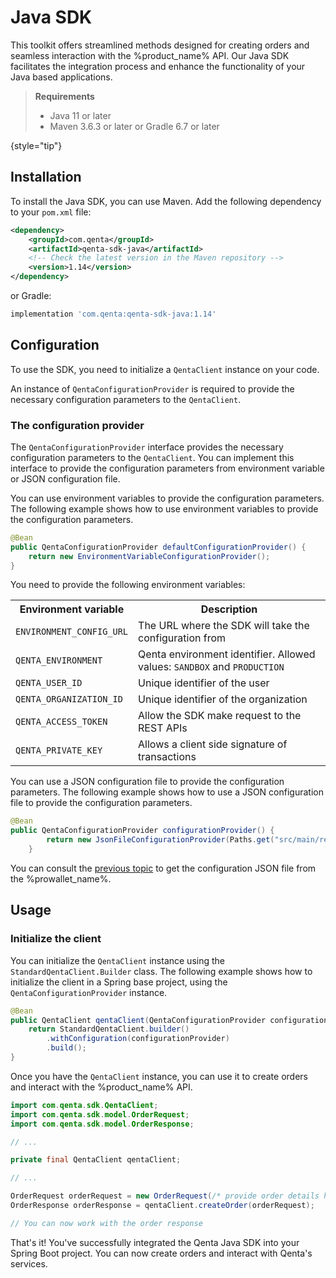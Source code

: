 # Java SDK

 This toolkit offers streamlined methods designed for creating orders and seamless interaction with the %product_name% API. Our Java SDK facilitates the integration process and enhance the functionality of your Java based applications.

> **Requirements**
>
> - Java 11 or later
> - Maven 3.6.3 or later or Gradle 6.7 or later

{style="tip"}

## Installation

To install the Java SDK, you can use Maven. Add the following dependency to your `pom.xml` file:

```xml
<dependency>
    <groupId>com.qenta</groupId>
    <artifactId>qenta-sdk-java</artifactId>
    <!-- Check the latest version in the Maven repository -->
    <version>1.14</version>
</dependency>
```

or Gradle:

```groovy
implementation 'com.qenta:qenta-sdk-java:1.14'
```

## Configuration

To use the SDK, you need to initialize a `QentaClient` instance on your code. 

An instance of `QentaConfigurationProvider` is required to provide the necessary configuration parameters to the `QentaClient`.

### The configuration provider

The `QentaConfigurationProvider` interface provides the necessary configuration parameters to the `QentaClient`. You can implement this interface to provide the configuration parameters from environment variable or JSON configuration file.

<tabs>
<tab title="Environment variables">
You can use environment variables to provide the configuration parameters. The following example shows how to use environment variables to provide the configuration parameters.<br/>

```java
@Bean
public QentaConfigurationProvider defaultConfigurationProvider() {
    return new EnvironmentVariableConfigurationProvider();
}
```

You need to provide the following environment variables:

<table>
    <tr>
        <th>Environment variable</th>
        <th>Description</th>
    </tr>
    <tr>
        <td><code>ENVIRONMENT_CONFIG_URL</code></td>
        <td>The URL where the SDK will take the configuration from</td>
    </tr>
    <tr>
        <td><code>QENTA_ENVIRONMENT</code></td>
        <td>Qenta environment identifier. Allowed values: <code>SANDBOX</code> and <code>PRODUCTION</code></td>
    </tr>
    <tr>
        <td><code>QENTA_USER_ID</code></td>
        <td>Unique identifier of the user</td>
    </tr>
    <tr>
        <td><code>QENTA_ORGANIZATION_ID</code></td>
        <td>Unique identifier of the organization</td>
    </tr>
    <tr>
        <td><code>QENTA_ACCESS_TOKEN</code></td>
        <td>Allow the SDK make request to the REST APIs</td>
    </tr>
    <tr>
        <td><code>QENTA_PRIVATE_KEY</code></td>
        <td>Allows a client side signature of transactions</td>
    </tr>
</table>

</tab>
<tab title="JSON configuration file">
You can use a JSON configuration file to provide the configuration parameters. The following example shows how to use a JSON configuration file to provide the configuration parameters.

```java
@Bean
public QentaConfigurationProvider configurationProvider() {
        return new JsonFileConfigurationProvider(Paths.get("src/main/resources/qenta_configuration.json"));
    }
```

</tab>
</tabs>


<note>
You can consult the <a href="SDK-and-tools.md">previous topic</a> to get the configuration JSON file from the %prowallet_name%.
</note>

## Usage

### Initialize the client

You can initialize the `QentaClient` instance using the `StandardQentaClient.Builder` class. The following example shows how to initialize the client in a Spring base project, using the `QentaConfigurationProvider` instance.

```java
@Bean
public QentaClient qentaClient(QentaConfigurationProvider configurationProvider) {
    return StandardQentaClient.builder()
        .withConfiguration(configurationProvider)
        .build();
}
```

Once you have the `QentaClient` instance, you can use it to create orders and interact with the %product_name% API.

```java
import com.qenta.sdk.QentaClient;
import com.qenta.sdk.model.OrderRequest;
import com.qenta.sdk.model.OrderResponse;

// ...

private final QentaClient qentaClient;

// ...

OrderRequest orderRequest = new OrderRequest(/* provide order details here */);
OrderResponse orderResponse = qentaClient.createOrder(orderRequest);

// You can now work with the order response
```

That's it! You've successfully integrated the Qenta Java SDK into your Spring Boot project. You can now create orders and interact with Qenta's services.
